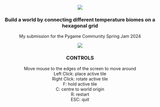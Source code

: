 <p align="center">
  <img src="https://github.com/SebZanardo/Pygame-Community-Spring-Jam-2024/assets/97170564/e442eb62-2464-477b-bd79-7880f0890025"/>
</p>

<h3 align="center">
Build a world by connecting different temperature biomes on a hexagonal grid
</h3>
<p align="center">
My submission for the Pygame Community Spring Jam 2024
</p>

<p align="center">
  <img src="https://github.com/SebZanardo/Pygame-Community-Spring-Jam-2024/assets/97170564/0f7b3919-b539-4419-ac25-34beec259374"/>
</p>

<h3 align="center">
CONTROLS
</h3>
<p align="center">
Move mouse to the edges of the screen to move around<br>
Left Click: place active tile<br>
Right Click: rotate active tile<br>
F: hold active tile<br>
C: centre to world origin<br>
R: restart<br>
ESC: quit<br>
</p>
